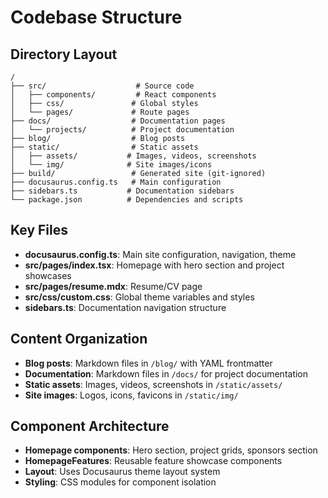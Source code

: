 # Codebase Structure

## Directory Layout
```
/
├── src/                    # Source code
│   ├── components/         # React components
│   ├── css/               # Global styles
│   └── pages/             # Route pages
├── docs/                  # Documentation pages
│   └── projects/          # Project documentation
├── blog/                  # Blog posts
├── static/                # Static assets
│   ├── assets/           # Images, videos, screenshots
│   └── img/              # Site images/icons
├── build/                 # Generated site (git-ignored)
├── docusaurus.config.ts   # Main configuration
├── sidebars.ts           # Documentation sidebars
└── package.json          # Dependencies and scripts
```

## Key Files
- **docusaurus.config.ts**: Main site configuration, navigation, theme
- **src/pages/index.tsx**: Homepage with hero section and project showcases
- **src/pages/resume.mdx**: Resume/CV page
- **src/css/custom.css**: Global theme variables and styles
- **sidebars.ts**: Documentation navigation structure

## Content Organization
- **Blog posts**: Markdown files in `/blog/` with YAML frontmatter
- **Documentation**: Markdown files in `/docs/` for project documentation
- **Static assets**: Images, videos, screenshots in `/static/assets/`
- **Site images**: Logos, icons, favicons in `/static/img/`

## Component Architecture
- **Homepage components**: Hero section, project grids, sponsors section
- **HomepageFeatures**: Reusable feature showcase components
- **Layout**: Uses Docusaurus theme layout system
- **Styling**: CSS modules for component isolation